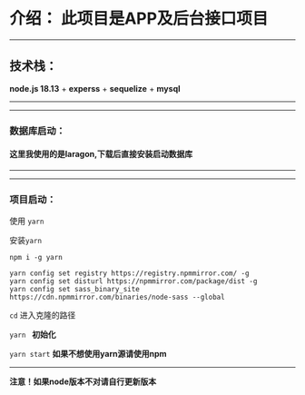 # 介绍： 此项目是APP及后台接口项目

___
## 技术栈：
**node.js 18.13** + **experss** + **sequelize** + **mysql**
___

___
### 数据库启动：
#### 这里我使用的是**laragon**,下载后直接安装启动数据库
___

___
### 项目启动：
使用 ``yarn``  

安装``yarn``  

``npm i -g yarn``

``yarn config set registry https://registry.npmmirror.com/ -g``  
``yarn config set disturl https://npmmirror.com/package/dist -g``  
``yarn config set sass_binary_site https://cdn.npmmirror.com/binaries/node-sass --global``

``cd`` 进入克隆的路径

``yarn ``  **初始化**

``yarn start``  **如果不想使用yarn源请使用npm**
___



**注意！如果node版本不对请自行更新版本**
